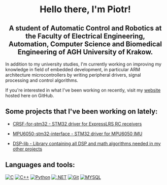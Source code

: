 <h1 align="center">  Hello there, I'm Piotr! </h1>
<h2 align="center"> A student of Automatic Control and Robotics at the Faculty of Electrical Engineering, Automation,
                    Computer Science and Biomedical Engineering of AGH University of Krakow.
</h2>

In addition to my university studies, I'm currently working on improving my knowledge in field of embedded development,
in particular ARM architecture microcontrollers by writing peripheral drivers, signal processing and control algorithms.

If you're interested in what I've been working on recently, visit my [website](https://koun7z.github.io) hosted here on GitHub.


<h2>
Some projects that I've been working on lately:
</h2>

<p align="left">
    <ul>
        <li><a href="https://github.com/Koun7z/CRSF-for-stm32" target="_blank"> CRSF-for-stm32 - STM32 driver for ExpressLRS RC receivers </a> </li>
    </ul>
    <ul>
        <li><a href="https://github.com/Koun7z/MPU6050-stm32-interface" target="_blank">MPU6050-stm32-interface - STM32 driver for MPU6050 IMU</a> </li>
    </ul>
    <ul>
        <li><a href="https://github.com/Koun7z/DSP-lib" target="_blank"> DSP-lib - Library containing all DSP and math algorithms needed in my other projects</a> </li>
    </ul>
</p>


## Languages and tools:
[![C]](https://img.shields.io/badge/C-00599C?logo=c&logoColor=white "C")
[![C++]](https://en.wikipedia.org/wiki/C%2B%2B "C++")
[![Python]](https://www.python.org "Python")
[![.NET]](https://dotnet.microsoft.com ".NET")
[![Git]](https://git-scm.com "Git")
[![MYSQL]]( "MYSQL")



[.NET]: https://img.shields.io/badge/.NET-512BD4?style=for-the-badge&labelColor=512BD4&logoColor=ffffff&logo=dot-net
[C++]: https://img.shields.io/badge/C++-00599C?style=for-the-badge&labelColor=01427d&logoColor=6295cb&logo=cplusplus
[Git]: https://img.shields.io/badge/Git-F05032?style=for-the-badge&labelColor=F05032&logoColor=ffffff&logo=git
[Python]: https://img.shields.io/badge/Python-3776AB?style=for-the-badge&labelColor=FFD43B&logoColor=3776AB&logo=python
[C]: https://img.shields.io/badge/C-A8B9CC.svg?style=for-the-badge&logo=C&logoColor=black
[MYSQL]: https://img.shields.io/badge/MySQL-4479A1.svg?style=for-the-badge&logo=MySQL&logoColor=white
